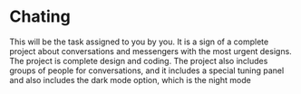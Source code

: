 # Chating
This will be the task assigned to you by you. It is a sign of a complete project about
conversations and messengers with the most urgent designs. The project is complete design and coding.
The project also includes groups of people for conversations, and it includes a special tuning panel and also includes the dark mode option, which is the night mode 
